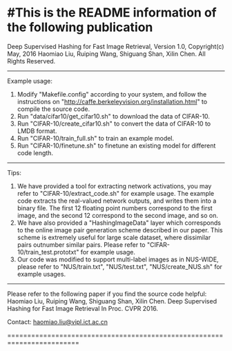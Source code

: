 #This is the README information of the following publication
========================================================================
Deep Supervised Hashing for Fast Image Retrieval,
Version 1.0,  Copyright(c) May, 2016
Haomiao Liu, Ruiping Wang, Shiguang Shan, Xilin Chen.
All Rights Reserved.

-------------------------------------------------------------------------
 
Example usage:
1. Modify "Makefile.config" according to your system, and follow the 
   instructions on "http://caffe.berkeleyvision.org/installation.html"
   to compile the source code.
2. Run "data/cifar10/get_cifar10.sh" to download the data of CIFAR-10.
3. Run "CIFAR-10/create_cifar10.sh" to convert the data of CIFAR-10
   to LMDB format.
4. Run "CIFAR-10/train_full.sh" to train an example model.
5. Run "CIFAR-10/finetune.sh" to finetune an existing model 
   for different code length.

-------------------------------------------------------------------------

Tips:
1. We have provided a tool for extracting network activations, you may
   refer to "CIFAR-10/extract_code.sh" for example usage. The example 
   code extracts the real-valued network outputs, and writes them into a 
   binary file. The first 12 floating point numbers correspond to the
   first image, and the second 12 correspond to the second image, and 
   so on.
2. We have also provided a "HashingImageData" layer which corresponds to 
   the online image pair generation scheme described in our paper. This 
   scheme is extremely useful for large scale dataset, where dissimilar
   pairs outnumber similar pairs. Please refer to 
   "CIFAR-10/train_test.prototxt" for example usage.
3. Our code was modified to support multi-label images as in NUS-WIDE, 
   please refer to "NUS/train.txt", "NUS/test.txt", "NUS/create_NUS.sh"
   for example usages.

-------------------------------------------------------------------------
Please refer to the following paper if you find the source code helpful:
Haomiao Liu, Ruiping Wang, Shiguang Shan, Xilin Chen.
Deep Supervised Hashing for Fast Image Retrieval
In Proc. CVPR 2016.

Contact: haomiao.liu@vipl.ict.ac.cn

========================================================================